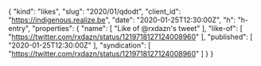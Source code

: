 {
  "kind": "likes",
  "slug": "2020/01/qdodt",
  "client_id": "https://indigenous.realize.be",
  "date": "2020-01-25T12:30:00Z",
  "h": "h-entry",
  "properties": {
    "name": [
      "Like of @rxdazn's tweet"
    ],
    "like-of": [
      "https://twitter.com/rxdazn/status/1219718127124008960"
    ],
    "published": [
      "2020-01-25T12:30:00Z"
    ],
    "syndication": [
      "https://twitter.com/rxdazn/status/1219718127124008960"
    ]
  }
}
